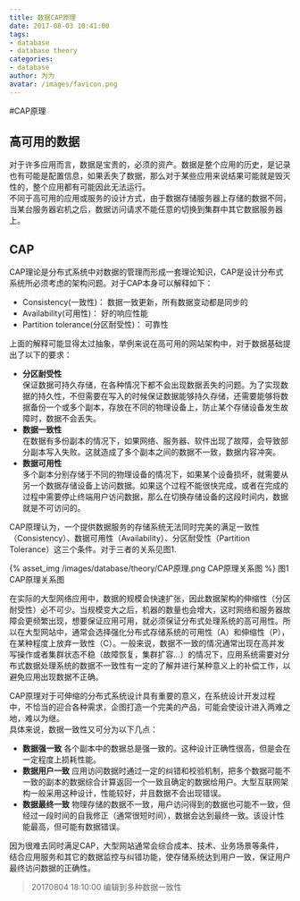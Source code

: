```yaml
---
title: 数据CAP原理
date: 2017-08-03 10:41:00
tags:
- database
- database theory
categories:
- database
author: 为为
avatar: /images/favicon.png
---
```

#CAP原理
## 高可用的数据

   对于许多应用而言，数据是宝贵的，必须的资产。数据是整个应用的历史，是记录也有可能是配置信息，如果丢失了数据，那么对于某些应用来说结果可能就是毁灭性的，整个应用都有可能因此无法运行。  
   不同于高可用的应用或服务的设计方式，由于数据存储服务器上存储的数据不同，当某台服务器宕机之后，数据访问请求不能任意的切换到集群中其它数据服务器上。

## CAP

   CAP理论是分布式系统中对数据的管理而形成一套理论知识，CAP是设计分布式系统所必须考虑的架构问题。对于CAP本身可以解释如下：
   * Consistency(一致性)： 数据一致更新，所有数据变动都是同步的
   * Availability(可用性)： 好的响应性能
   * Partition tolerance(分区耐受性)： 可靠性

   上面的解释可能显得太过抽象，举例来说在高可用的网站架构中，对于数据基础提出了以下的要求：

   * __分区耐受性__  
   保证数据可持久存储，在各种情况下都不会出现数据丢失的问题。为了实现数据的持久性，不但需要在写入的时候保证数据能够持久存储，还需要能够将数据备份一个或多个副本，存放在不同的物理设备上，防止某个存储设备发生故障时，数据不会丢失。  
   * __数据一致性__  
   在数据有多份副本的情况下，如果网络、服务器、软件出现了故障，会导致部分副本写入失败。这就造成了多个副本之间的数据不一致，数据内容冲突。
   * __数据可用性__  
   多个副本分别存储于不同的物理设备的情况下，如果某个设备损坏，就需要从另一个数据存储设备上访问数据。如果这个过程不能很快完成，或者在完成的过程中需要停止终端用户访问数据，那么在切换存储设备的这段时间内，数据就是不可访问的。

   CAP原理认为，一个提供数据服务的存储系统无法同时完美的满足一致性（Consistency）、数据可用性（Availability）、分区耐受性（Partition Tolerance）这三个条件。对于三者的关系见图1.

   {% asset_img /images/database/theory/CAP原理.png CAP原理关系图 %}
   图1 CAP原理关系图

   在实际的大型网络应用中，数据的规模会快速扩张，因此数据架构的伸缩性（分区耐受性）必不可少。当规模变大之后，机器的数量也会增大，这时网络和服务器故障会更频繁出现，想要保证应用可用，就必须保证分布式处理系统的高可用性。所以在大型网站中，通常会选择强化分布式存储系统的可用性（A）和伸缩性（P），在某种程度上放弃一致性（C）。一般来说，数据不一致的情况通常出现在高并发写操作或者集群状态不稳（故障恢复，集群扩容...）的情况下，应用系统需要对分布式数据处理系统的数据不一致性有一定的了解并进行某种意义上的补偿工作，以避免应用出现数据不正确。  

   CAP原理对于可伸缩的分布式系统设计具有重要的意义，在系统设计开发过程中，不恰当的迎合各种需求，企图打造一个完美的产品，可能会使设计进入两难之地，难以为继。  
   具体来说，数据一致性又可分为以下几点：
   * __数据强一致__
   各个副本中的数据总是强一致的。这种设计正确性很高，但是会在一定程度上损耗性能。
   * __数据用户一致__
   应用访问数据时通过一定的纠错和校验机制，把多个数据可能不一致的副本的数据综合计算返回一个一致且确定的数据给用户。大型互联网架构一般采用这种设计，性能较好，并且数据不会出现错误。
   * __数据最终一致__
   物理存储的数据不一致，用户访问得到的数据也可能不一致，但经过一段时间的自我修正（通常很短时间），数据会达到最终一致。该设计性能最高，但可能有数据错误。

   因为很难去同时满足CAP，大型网站通常会综合成本、技术、业务场景等条件，结合应用服务和其它的数据监控与纠错功能，使存储系统达到用户一致，保证用户最终访问数据的正确性。

   > 20170804 18:10:00 编辑到多种数据一致性
